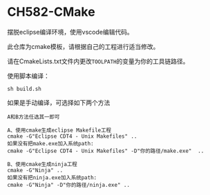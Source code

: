 # CH582-CMake

摆脱eclipse编译环境，使用vscode编辑代码。

此仓库为cmake模板，请根据自己的工程进行适当修改。

请在CmakeLists.txt文件内更改`TOOLPATH`的变量为你的工具链路径。

使用脚本编译：

```shell
sh build.sh
```

如果是手动编译，可选择如下两个方法 


```shell
A和B方法任选其一即可

A、使用cmake生成eclipse Makefile工程
cmake -G"Eclipse CDT4 - Unix Makefiles" ..
如果没有把make.exe加入系统path:
cmake -G"Eclipse CDT4 - Unix Makefiles" -D"你的路径/make.exe"  ..

B、使用cmake生成ninja工程
cmake -G"Ninja" ..
如果没有把ninja.exe加入系统path:
cmake -G"Ninja" -D"你的路径/ninja.exe" ..
```

